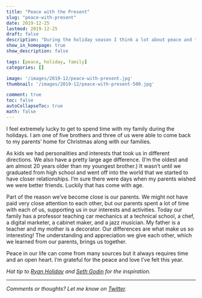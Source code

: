```yaml
---
title: "Peace with the Present"
slug: "peace-with-present"
date: 2019-12-25
lastmod: 2019-12-25
draft: false
description: "During the holiday season I think a lot about peace and the ways we can achieve it. Here are some thoughts on the peace I've gained from my family."
show_in_homepage: true
show_description: false

tags: [peace, holiday, family]
categories: []

image: '/images/2019-12/peace-with-present.jpg'
thumbnail: '/images/2019-12/peace-with-present-500.jpg'

comment: true
toc: false
autoCollapseToc: true
math: false
---
```

I feel extremely lucky to get to spend time with my family during the holidays. I am one of five brothers and three of us were able to come back to my parents’ home for Christmas along with our families. 
<!--more-->

As kids we had personalities and interests that took us in different directions. We also have a pretty large age difference. (I’m the oldest and am almost 20 years older than my youngest brother.) It wasn’t until we graduated from high school and went off into the world that we started to have closer relationships. I’m sure there were days when my parents wished we were better friends. Luckily that has come with age.

Part of the reason we’ve become close is our parents. We might not have paid very close attention to each other, but our parents spent a lot of time with each of us, supporting us in our interests and activities. Today our family has a professor teaching car mechanics at a technical school, a chef, a digital marketer, a cabinet maker, and a jazz musician. My father is a teacher and my mother is a decorator. Our differences are what make us so interesting! The understanding and appreciation we give each other, which we learned from our parents, brings us together. 

Peace in our life can come from many sources but it always requires time and an open heart. I’m grateful for the peace and love I’ve felt this year. 

*Hat tip to [Ryan Holiday](https://dailydad.com/why-are-you-rushing/) and [Seth Godin](https://seths.blog/2019/12/toward-peace/) for the inspiration.*

---

*Comments or thoughts? Let me know on [Twitter](https://twitter.com/adamtervort/).*
